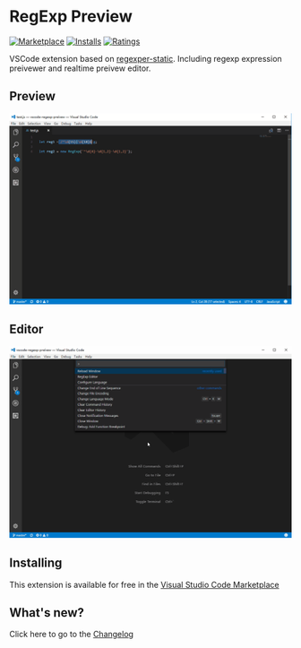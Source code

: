# RegExp Preview

[![Marketplace](https://vsmarketplacebadge.apphb.com/version/akamud.vscode-theme-onedark.svg)](https://marketplace.visualstudio.com/items/akamud.vscode-theme-onedark) [![Installs](https://vsmarketplacebadge.apphb.com/installs/akamud.vscode-theme-onedark.svg)](https://marketplace.visualstudio.com/items/akamud.vscode-theme-onedark) [![Ratings](https://vsmarketplacebadge.apphb.com/rating-short/akamud.vscode-theme-onedark.svg)](https://marketplace.visualstudio.com/items/akamud.vscode-theme-onedark)

VSCode extension based on [regexper-static](https://github.com/javallone/regexper-static). Including regexp expression preivewer and realtime preivew editor.

## Preview

![](./docs/preview.gif)

## Editor

![](./docs/editor.gif)

## Installing

This extension is available for free in the [Visual Studio Code Marketplace](https://marketplace.visualstudio.com/items/akamud.vscode-theme-onedark)

## What's new?

Click here to go to the [Changelog](./CHANGELOG.md)
